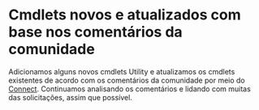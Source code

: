 # Cmdlets novos e atualizados com base nos comentários da comunidade 
Adicionamos alguns novos cmdlets Utility e atualizamos os cmdlets existentes de acordo com os comentários da comunidade por meio do [Connect](https://connect.microsoft.com/powershell). Continuamos analisando os comentários e lidando com muitas das solicitações, assim que possível.


<!--HONumber=Jun16_HO4-->


